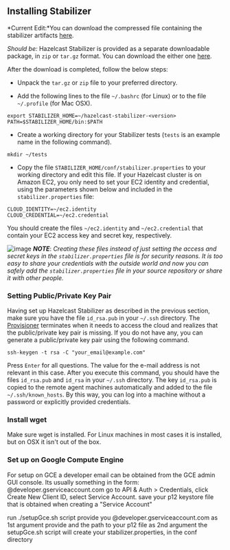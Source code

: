 

## Installing Stabilizer

*Current Edit:*You can download the compressed file containing the stabilizer artifacts [here](http://search.maven.org/remotecontent?filepath=com/hazelcast/stabilizer/hazelcast-stabilizer-dist/0.3/hazelcast-stabilizer-dist-0.3-dist.zip).

*Should be:* Hazelcast Stabilizer is provided as a separate downloadable package, in `zip` or `tar.gz` format. You can download the either one [here](???).

After the download is completed, follow the below steps:

- Unpack the `tar.gz` or `zip` file to your preferred directory.

- Add the following lines to the file `~/.bashrc` (for Linux) or to the file `~/.profile` (for Mac OSX).

```
export STABILIZER_HOME=~/hazelcast-stabilizer-<version>
PATH=$STABILIZER_HOME/bin:$PATH
```

- Create a working directory for your Stabilizer tests (`tests` is an example name in the following command).

```
mkdir ~/tests
```

- Copy the file `STABILIZER_HOME/conf/stabilizer.properties` to your working directory and edit this file. If your Hazelcast cluster is on Amazon EC2, you only need to set your EC2 identity and credential, using the parameters shown below and included in the `stabilizer.properties` file:

```
CLOUD_IDENTITY=~/ec2.identity
CLOUD_CREDENTIAL=~/ec2.credential
```

You should create the files `~/ec2.identity` and `~/ec2.credential` that contain your EC2 access key and secret key, respectively. 

![image](images/NoteSmall.jpg) ***NOTE***: *Creating these files instead of just setting the access and secret keys in the `stabilizer.properties` file is for security reasons. It is too easy to share your credentials with the outside world and now you can safely add the `stabilizer.properties` file in your source repository or share it with other people.*


### Setting Public/Private Key Pair

Having set up Hazelcast Stabilizer as described in the previous section, make sure you have the file `id_rsa.pub` in your `~/.ssh` directory. The [Provisioner](#provisioner) terminates when it needs to access the cloud and realizes that the public/private key pair is missing. If you do not have any, you can generate a public/private key pair using the following command.

```
ssh-keygen -t rsa -C "your_email@example.com"
```

Press `Enter` for all questions. The value for the e-mail address is not relevant in this case. After you execute this command, you should have the files `id_rsa.pub` and `id_rsa` in your `~/.ssh` directory. The key `id_rsa.pub` is copied to the remote agent machines automatically and added to the file `~/.ssh/known_hosts`. By this way, you can log into a machine without a password or explicitly provided credentials.

### Install wget

Make sure wget is installed. For Linux machines in most cases it is installed, but on OSX it isn't out of the box.

### Set up on Google Compute Engine

For setup on GCE a developer email can be obtained from the GCE admin GUI console. Its usually something in the form: @developer.gserviceaccount.com go to API & Auth > Credentials, click Create New Client ID, select Service Account. save your p12 keystore file that is obtained when creating a "Service Account"

run ./setupGce.sh script provide you @developer.gserviceaccount.com as 1st argument provide and the path to your p12 file as 2nd argument the setupGce.sh script will create your stabilizer.properties, in the conf directory